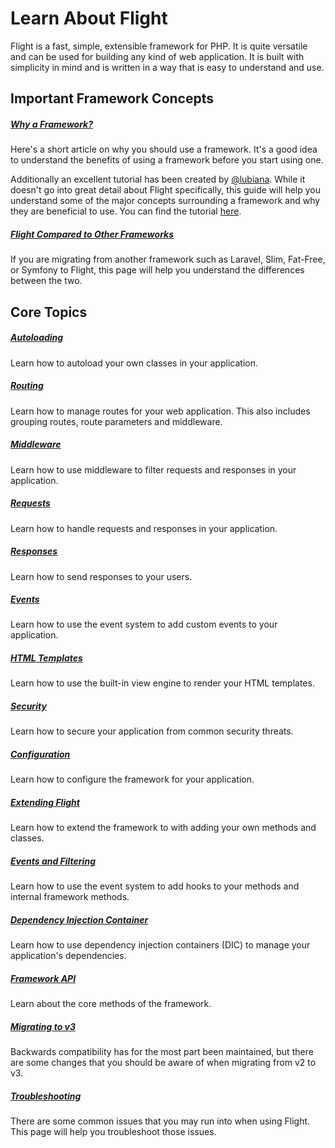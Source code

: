 # Learn About Flight

Flight is a fast, simple, extensible framework for PHP. It is quite versatile and can be used for building any kind of web application. 
It is built with simplicity in mind and is written in a way that is easy to understand and use.

## Important Framework Concepts

##### [Why a Framework?](/learn/why-frameworks)

Here's a short article on why you should use a framework. It's a good idea to understand the benefits of using a framework before you start using one.

Additionally an excellent tutorial has been created by [@lubiana](https://git.php.fail/lubiana). While it doesn't go into great detail about Flight specifically, 
this guide will help you understand some of the major concepts surrounding a framework and why they are beneficial to use. 
You can find the tutorial [here](https://git.php.fail/lubiana/no-framework-tutorial/src/branch/master/README.md).

##### [Flight Compared to Other Frameworks](/learn/flight-vs-another-framework)
If you are migrating from another framework such as Laravel, Slim, Fat-Free, or Symfony to Flight, this page will help you understand the differences between the two.

## Core Topics

##### [Autoloading](/learn/autoloading)

Learn how to autoload your own classes in your application.

##### [Routing](/learn/routing)

Learn how to manage routes for your web application. This also includes grouping routes, route parameters and middleware.

##### [Middleware](/learn/middleware)

Learn how to use middleware to filter requests and responses in your application.

##### [Requests](/learn/requests)

Learn how to handle requests and responses in your application.

##### [Responses](/learn/responses)

Learn how to send responses to your users.

##### [Events](/learn/events)

Learn how to use the event system to add custom events to your application.

##### [HTML Templates](/learn/templates)

Learn how to use the built-in view engine to render your HTML templates.

##### [Security](/learn/security)

Learn how to secure your application from common security threats.

##### [Configuration](/learn/configuration)

Learn how to configure the framework for your application.

##### [Extending Flight](/learn/extending)

Learn how to extend the framework to with adding your own methods and classes.

##### [Events and Filtering](/learn/filtering)

Learn how to use the event system to add hooks to your methods and internal framework methods.

##### [Dependency Injection Container](/learn/dependency-injection-container)

Learn how to use dependency injection containers (DIC) to manage your application's dependencies.

##### [Framework API](/learn/api)

Learn about the core methods of the framework.

##### [Migrating to v3](/learn/migrating-to-v3)
Backwards compatibility has for the most part been maintained, but there are some changes that you should be aware of when migrating from v2 to v3.

##### [Troubleshooting](/learn/troubleshooting)
There are some common issues that you may run into when using Flight. This page will help you troubleshoot those issues.